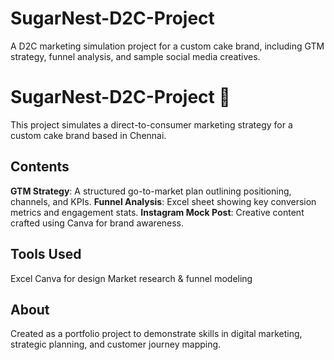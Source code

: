 # SugarNest-D2C-Project
A D2C marketing simulation project for a custom cake brand, including GTM strategy, funnel analysis, and sample social media creatives.
# SugarNest-D2C-Project 🍰

This project simulates a direct-to-consumer marketing strategy for a custom cake brand based in Chennai.

## Contents
  **GTM Strategy**: A structured go-to-market plan outlining positioning, channels, and KPIs.
  **Funnel Analysis**: Excel sheet showing key conversion metrics and engagement stats.
  **Instagram Mock Post**: Creative content crafted using Canva for brand awareness.

## Tools Used

  Excel
  Canva for design
  Market research & funnel modeling

## About

Created as a portfolio project to demonstrate skills in digital marketing, strategic planning, and customer journey mapping.


